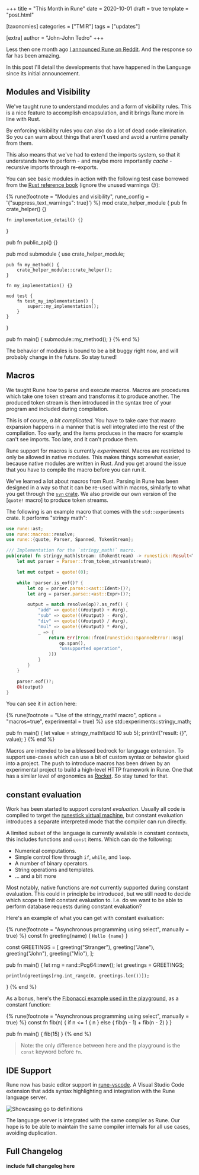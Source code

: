 +++
title = "This Month in Rune"
date = 2020-10-01
draft = true
template = "post.html"

[taxonomies]
categories = ["TMIR"]
tags = ["updates"]

[extra]
author = "John-John Tedro"
+++

Less then one month ago [I announced Rune on Reddit]. And the response so far
has been amazing.

In this post I'll detail the developments that have happened in the Language
since its initial announcement.

[I announced Rune on Reddit]: https://www.reddit.com/r/rust/comments/in67d3/introducing_rune_a_new_stackbased_dynamic/

<!-- more -->

## Modules and Visibility

We've taught rune to understand modules and a form of visibility rules. This is
a nice feature to accomplish encapsulation, and it brings Rune more in line with
Rust.

By enforcing visibility rules you can also do a lot of dead code elimination. So
you can warn about things that aren't used and avoid a runtime penalty from
them.

This also means that we've had to extend the imports system, so that it
understands how to perform - and maybe more importantly *cache* - recursive
imports through re-exports.

You can see basic modules in action with the following test case borrowed from
the [Rust reference book] (ignore the unused warnings 😉):

{% rune(footnote = "Modules and visibility", rune_config = '{"suppress_text_warnings": true}') %}
mod crate_helper_module {
    pub fn crate_helper() {}

    fn implementation_detail() {}
}

pub fn public_api() {}

pub mod submodule {
    use crate_helper_module;

    pub fn my_method() {
        crate_helper_module::crate_helper();
    }

    fn my_implementation() {}

    mod test {
        fn test_my_implementation() {
            super::my_implementation();
        }
    }
}

pub fn main() {
    submodule::my_method();
}
{% end %}

The behavior of modules is bound to be a bit buggy right now, and will probably
change in the future. So stay tuned!

[Rust reference book]: https://doc.rust-lang.org/reference/visibility-and-privacy.html

## Macros

We taught Rune how to parse and execute macros. Macros are procedures which take
one token stream and transforms it to produce another. The produced token stream
is then introduced in the syntax tree of your program and included during
compilation.

This is of course, *a bit complicated*. You have to take care that macro
expansion happens in a manner that is well integrated into the rest of the
compilation. Too early, and the items produces in the macro for example can't
see imports. Too late, and it can't produce them.

Rune support for macros is currently *experimental*. Macros are restricted to
only be allowed in native modules. This makes things somewhat easier, because
native modules are written in Rust. And you get around the issue that you have
to compile the macro before you can run it.

We've learned a lot about macros from Rust. Parsing in Rune has been designed in
a way so that it can be re-used within macros, similarly to what you get through
the [`syn` crate]. We also provide our own version of the [`quote!` macro] to
produce token streams.

The following is an example macro that comes with the `std::experiments` crate.
It performs "stringy math":

```rust
use rune::ast;
use rune::macros::resolve;
use rune::{quote, Parser, Spanned, TokenStream};

/// Implementation for the `stringy_math!` macro.
pub(crate) fn stringy_math(stream: &TokenStream) -> runestick::Result<TokenStream> {
    let mut parser = Parser::from_token_stream(stream);

    let mut output = quote!(0);

    while !parser.is_eof()? {
        let op = parser.parse::<ast::Ident>()?;
        let arg = parser.parse::<ast::Expr>()?;

        output = match resolve(op)?.as_ref() {
            "add" => quote!((#output) + #arg),
            "sub" => quote!((#output) - #arg),
            "div" => quote!((#output) / #arg),
            "mul" => quote!((#output) * #arg),
            _ => {
                return Err(From::from(runestick::SpannedError::msg(
                    op.span(),
                    "unsupported operation",
                )))
            }
        }
    }

    parser.eof()?;
    Ok(output)
}
```

You can see it in action here:

{% rune(footnote = "Use of the stringy_math! macro", options = "macros=true", experimental = true) %}
use std::experiments::stringy_math;

pub fn main() {
    let value = stringy_math!(add 10 sub 5);
    println!("result: {}", value);
}
{% end %}

Macros are intended to be a blessed bedrock for language extension. To support
use-cases which can use a bit of custom syntax or behavior glued into a project.
The push to introduce macros has been driven by an experimental project to build
a high-level HTTP framework in Rune. One that has a similar level of ergonomics
as [Rocket]. So stay tuned for that.

[`rune-experimental` crate]: https://docs.rs/rune-experimental
[`syn` crate]: https://docs.rs/syn/1
[`quote` macro]: https://docs.rs/quote/1
[Rocket]: https://rocket.rs

## constant evaluation

Work has been started to support *constant evaluation*. Usually all code is
compiled to target the [runestick virtual machine], but constant evaluation
introduces a separate interpreted mode that the compiler can run directly.

A limited subset of the language is currently available in constant contexts,
this includes functions and `const` items. Which can do the following:

* Numerical computations.
* Simple control flow through `if`, `while`, and `loop`.
* A number of binary operators.
* String operations and templates.
* ... and a bit more

Most notably, native functions are *not* currently supported during constant
evaluation. This could in principle be introduced, but we still need to decide
which scope to limit constant evaluation to. I.e. do we want to be able to
perform database requests during constant evaluation?

Here's an example of what you can get with constant evaluation:

{% rune(footnote = "Asynchronous programming using select", manually = true) %}
const fn greeting(name) {
    `Hello {name}`
}

const GREETINGS = [
    greeting("Stranger"),
    greeting("Jane"),
    greeting("John"),
    greeting("Mio"),
];

pub fn main() {
    let rng = rand::Pcg64::new();
    let greetings = GREETINGS;

	println(greetings[rng.int_range(0, greetings.len())]);
}
{% end %}

As a bonus, here's the [Fibonacci example used in the playground], as a constant
function:

{% rune(footnote = "Asynchronous programming using select", manually = true) %}
const fn fib(n) {
    if n <= 1 {
        n
    } else {
        fib(n - 1) + fib(n - 2)
    }
}

pub fn main() {
    fib(15)
}
{% end %}

> Note: the only difference between here and the playground is the `const`
> keyword before `fn`.

[Fibonacci example used in the playground]: https://rune-rs.github.io/play/
[runestick virtual machine]: https://docs.rs/runestick/0

## IDE Support

Rune now has basic editor support in [rune-vscode]. A Visual Studio Code
extension that adds syntax highlighting and integration with the Rune language
server.

[rune-vscode]: https://marketplace.visualstudio.com/items?itemName=udoprog.rune-vscode

![Showcasing go to definitions](https://user-images.githubusercontent.com/111092/93017349-32a28f00-f5c8-11ea-9301-5fcb586c89c8.gif)

The language server is integrated with the same compiler as Rune. Our hope is to
be able to maintain the same compiler internals for all use cases, avoiding
duplication.

## Full Changelog

**include full changelog here**
